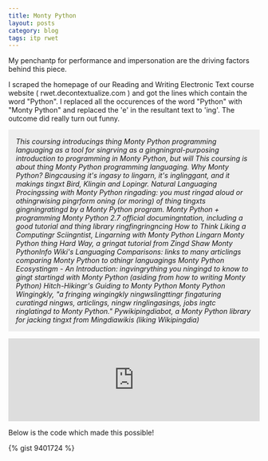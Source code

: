 ```yaml
---
title: Monty Python
layout: posts
category: blog
tags: itp rwet
---
```


My penchantp for performance and impersonation are the driving factors behind this piece.

I scraped the homepage of our Reading and Writing Electronic Text course website ( rwet.decontextualize.com )
and got the lines which contain the word "Python". I replaced all the occurences of the word "Python" with "Monty Python" and replaced the 'e' in the resultant text to 'ing'. The outcome did really turn out funny. 

<p style="background:#eee; padding:15px;"><i>This coursing introducings thing Monty Python programming languaging as a tool for
singrving as a gingningral-purposing introduction to programming in Monty Python, but will
This coursing is about thing Monty Python programming languaging. Why
Monty Python?  Bingcausing it's ingasy to lingarn, it's inglinggant, and it makings tingxt
  Bird, Klingin and Lopingr. Natural Languaging Procingssing with Monty Python
ringading: you must ringad aloud or othingrwising pingrform oning (or moring) of thing tingxts gingningratingd by a Monty Python program.
Monty Python + programming
	Monty Python 2.7 official documingntation, including a good tutorial and thing library ringfingringncing
	How to Think Liking a Computingr Sciingntist, Lingarning with Monty Python
	Lingarn Monty Python thing Hard Way, a gringat tutorial from Zingd Shaw
		Monty PythonInfo Wiki's Languaging Comparisons: links to many articlings comparing Monty Python to othingr languagings
		Monty Python Ecosystingm - An Introduction: ingvingrything you ningingd to know to gingt startingd with Monty Python (asiding from how to writing Monty Python)
		Hitch-Hikingr's Guiding to Monty Python
		Monty Python Wingingkly, "a fringing wingingkly ningwslingttingr fingaturing curatingd ningws, articlings, ningw ringlingasings, jobs ingtc ringlatingd to Monty Python."
	Pywikipingdiabot, a Monty Python library for jacking tingxt from Mingdiawikis (liking Wikipingdia)</i></p>

<iframe width="100%" height="166" scrolling="no" frameborder="no" src="https://w.soundcloud.com/player/?url=https%3A//api.soundcloud.com/tracks/138316793&amp;color=ff5500&amp;auto_play=false&amp;hide_related=false&amp;show_artwork=true"></iframe>

Below is the code which made this possible!

{% gist 9401724 %}





